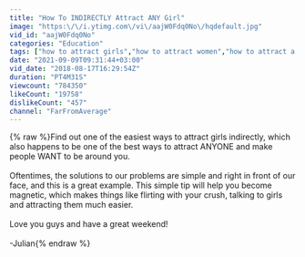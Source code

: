 ```yaml
---
title: "How To INDIRECTLY Attract ANY Girl"
image: "https:\/\/i.ytimg.com\/vi\/aajW0Fdq0No\/hqdefault.jpg"
vid_id: "aajW0Fdq0No"
categories: "Education"
tags: ["how to attract girls","how to attract women","how to attract a girl"]
date: "2021-09-09T09:31:44+03:00"
vid_date: "2018-08-17T16:29:54Z"
duration: "PT4M31S"
viewcount: "784350"
likeCount: "19758"
dislikeCount: "457"
channel: "FarFromAverage"
---
```

{% raw %}Find out one of the easiest ways to attract girls indirectly, which also happens to be one of the best ways to attract ANYONE and make people WANT to be around you. <br /><br />Oftentimes, the solutions to our problems are simple and right in front of our face, and this is a great example. This simple tip will help you become magnetic, which makes things like flirting with your crush, talking to girls and attracting them much easier.<br /><br />Love you guys and have a great weekend!<br /><br />-Julian{% endraw %}
